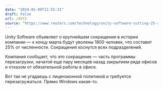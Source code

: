 ```yaml
---
date: "2024-01-09T11:55:31"
draft: False
url: /4572
source: "https://www.reuters.com/technology/unity-software-cutting-25-staff-company-reset-continuation-2024-01-08/"
---
```


Unity Software объявляет о крупнейшем сокращении в истории компании — к концу марта будут уволены 1800 человек, что составит 25% от численности. Сокращения коснутся всех подразделений. 

Компания сообщает, что это сокращение — часть программы перезагрузки, начатой еще пару месяцев назад закрытием ряда офисов и отказом от обязательной работы в офисе. 

Вот так не угадаешь с лицензионной политикой и требуется перезагружаться. Прямо Windows какая-то.
